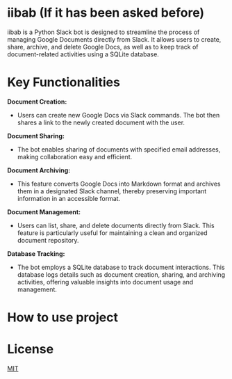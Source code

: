 # iibab (If it has been asked before) 
iibab is a Python Slack bot is designed to streamline the process of managing Google Documents directly from Slack. It allows users to create, share, archive, and delete Google Docs, as well as to keep track of document-related activities using a SQLite database.
# Key Functionalities  
**Document Creation:** 
  - Users can create new Google Docs via Slack commands. The bot then shares a link to the newly created document with the user.

**Document Sharing:** 
  - The bot enables sharing of documents with specified email addresses, making collaboration easy and efficient.

**Document Archiving:** 
  - This feature converts Google Docs into Markdown format and archives them in a designated Slack channel, thereby preserving important information in an accessible format.

**Document Management:** 
  - Users can list, share, and delete documents directly from Slack. This feature is particularly useful for maintaining a clean and organized document repository.

**Database Tracking:** 
  - The bot employs a SQLite database to track document interactions. This database logs details such as document creation, sharing, and archiving activities, offering valuable insights into document usage and management.


# How to use project 

# License 
[MIT](https://choosealicense.com/licenses/mit/)
